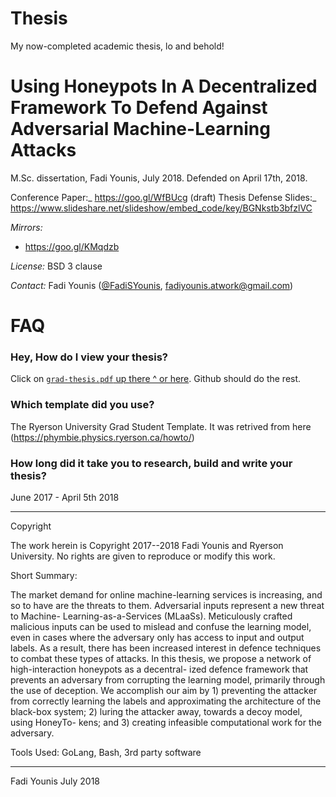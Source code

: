 # Thesis
My now-completed academic thesis, lo and behold!

Using Honeypots In A Decentralized Framework To Defend Against Adversarial Machine-Learning Attacks
============================

M.Sc. dissertation, Fadi Younis, July 2018. Defended on April 17th, 2018. 

Conference Paper:_ https://goo.gl/WfBUcg (draft)
Thesis Defense Slides:_ https://www.slideshare.net/slideshow/embed_code/key/BGNkstb3bfzlVC

_Mirrors:_ 
- https://goo.gl/KMqdzb

_License:_ BSD 3 clause

_Contact:_ Fadi Younis ([@FadiSYounis](https://www.linkedin.com/in/fadiyounis/), <fadiyounis.atwork@gmail.com>)

# FAQ

### Hey, How do I view your thesis?
Click on [`grad-thesis.pdf` up there ^ or here](grad-thesis.pdf). Github should do the rest.

### Which template did you use?
The Ryerson University Grad Student Template. It was retrived from here (https://phymbie.physics.ryerson.ca/howto/)

### How long did it take you to research, build and write your thesis?
June 2017 - April 5th 2018

---

Copyright

The work herein is Copyright 2017--2018 Fadi Younis and Ryerson University. No rights are given to reproduce or modify this work.


Short Summary: 

The market demand for online machine-learning services is increasing, and so to
have are the threats to them. Adversarial inputs represent a new threat to Machine-
Learning-as-a-Services (MLaaSs). Meticulously crafted malicious inputs can be used to
mislead and confuse the learning model, even in cases where the adversary only has
access to input and output labels. As a result, there has been increased interest in
defence techniques to combat these types of attacks.
In this thesis, we propose a network of high-interaction honeypots as a decentral-
ized defence framework that prevents an adversary from corrupting the learning model,
primarily through the use of deception. We accomplish our aim by 1) preventing the
attacker from correctly learning the labels and approximating the architecture of the
black-box system; 2) luring the attacker away, towards a decoy model, using HoneyTo-
kens; and 3) creating infeasible computational work for the adversary.

Tools Used:
GoLang, Bash, 3rd party software 

-----
 
Fadi Younis
July 2018
